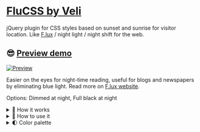 # [FluCSS by Veli](http://veli.ee/flucss/)
jQuery plugin for CSS styles based on sunset and sunrise for visitor location. Like [F.lux](http://justgetflux.com/) / night light / night shift for the web.

## 😎 [Preview demo](http://veli.ee/flucss/)

[![Preview](https://repository-images.githubusercontent.com/82824740/f7676cc0-90aa-4689-9b80-8d24294f6531)](http://veli.ee/flucss/)


Easier on the eyes for night-time reading, useful for blogs and newspapers by eliminating blue light. Read more on [F.lux website](http://justgetflux.com/).

Options: Dimmed at night, Full black at night 


<details>
  <summary>🔆 How it works</summary>
  
## How it works:
1. Get your location (latitude, longitude) via HTML5 Geolocation API
2. Find sun states for location via SunCalc js
3. Calculate closest sun state for current time
4. Add CSS class on any element based on closest sun state
5. Use localStorage to prevent page flickering while navigating or reloading

</details>



<details>
  <summary>🔅 How to use it</summary>
  
## How to use it:
1. Include jQuery
2. Include [SunCalc js](https://github.com/mourner/suncalc)
3. Include flucss.min.js and flucss.css
4. call $("html").flucss(); // for any element you want, mostly you want "html" or "body"
  
</details>

<details>
  <summary>🌓 Color palette</summary>

## Color palette
Colors are modeled by dividing sun states into 4 groups — but you can add more variation if you need.

### Overlay color
Overlay color has eliminated blue channel - rgb(200,125,0) - keeping red and green, while maintaing contrast between background and text.

All color combinations pass the [WebAIM Color Contrast Checker](http://webaim.org/resources/contrastchecker/). Click on each color to validate. 

### Normal mode
Start value: pure white, End value: pure gray (middle between black and white), with 2 equal distance steps in between. Overlaid by #c27c00.

### Full black night mode
Start value: pure white, End value: pure black, with 2 equal distance steps in between. Overlaid by #c27c00. Last 2 background colors get white text. 

  
</details>
